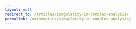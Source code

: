 ```yaml
---
layout: null
redirect_to: /articles/singularity-in-complex-analysis/
permalink: /mathematics/singularity-in-complex-analysis/
---
```

